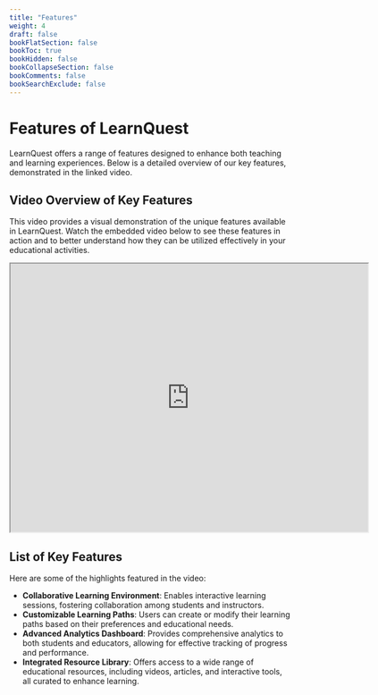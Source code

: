```yaml
---
title: "Features"
weight: 4
draft: false
bookFlatSection: false
bookToc: true
bookHidden: false
bookCollapseSection: false
bookComments: false
bookSearchExclude: false
---
```


# Features of LearnQuest

LearnQuest offers a range of features designed to enhance both teaching and learning experiences. Below is a detailed overview of our key features, demonstrated in the linked video.

## Video Overview of Key Features

This video provides a visual demonstration of the unique features available in LearnQuest. Watch the embedded video below to see these features in action and to better understand how they can be utilized effectively in your educational activities.

<iframe src="https://drive.google.com/file/d/1ZOZm8LjsF4yy1MAZMPDIkNXEKc_RWQG9/preview" width="640" height="480" allow="autoplay"></iframe>

## List of Key Features

Here are some of the highlights featured in the video:

- **Collaborative Learning Environment**: Enables interactive learning sessions, fostering collaboration among students and instructors.
- **Customizable Learning Paths**: Users can create or modify their learning paths based on their preferences and educational needs.
- **Advanced Analytics Dashboard**: Provides comprehensive analytics to both students and educators, allowing for effective tracking of progress and performance.
- **Integrated Resource Library**: Offers access to a wide range of educational resources, including videos, articles, and interactive tools, all curated to enhance learning.